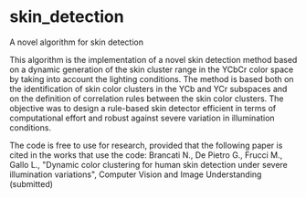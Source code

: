 # skin_detection
A novel algorithm for skin detection


This algorithm is the implementation of a novel skin detection method based on a dynamic generation of the skin cluster range
in the YCbCr color space by taking into account the lighting conditions. The method is based both on the
identification of skin color clusters in the YCb and YCr subspaces and on the definition of correlation rules
between the skin color clusters. The objective was to design a rule-based skin detector efficient in terms
of computational effort and robust against severe variation in illumination conditions.

The code is free to use for research, provided that the following paper is cited in the works that use the code: 
Brancati N., De Pietro G., Frucci M., Gallo L., "Dynamic color clustering for human skin detection under severe illumination variations", Computer Vision and Image Understanding (submitted)
